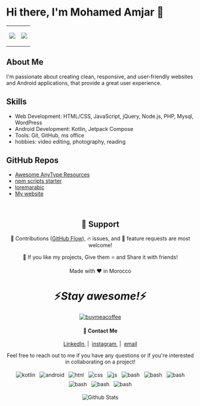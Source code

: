 

# Hi there, I'm Mohamed Amjar 👋

<table align="center">
 <row>
  <td> <img src="https://github-readme-stats.vercel.app/api?username=amjarino&show_icons=true&theme=radical"/> </td>
  <td><p align="center"> <img src="https://github-readme-stats.vercel.app/api/top-langs/?username=amjarino&layout=compact&theme=tokyonight"/> </p> </td>
 </row>
</table>




## About Me

 I'm passionate about creating clean, responsive, and user-friendly websites and Android applications, that provide a great user experience.

## Skills 

- Web Development: HTML/CSS, JavaScript, jQuery, Node.js, PHP, Mysql, WordPress
- Android Development: Kotlin, Jetpack Compose
- Tools: Git, GitHub, ms office
- hobbies: video editing, photography, reading 

## GitHub Repos
- [Awesome AnyType Resources](https://github.com/amjarino/Awesome-AnyType-Resources) 
- [npm scripts starter](https://github.com/amjarino/npm-scripts-starter) 
- [loremarabic](https://github.com/amjarino/loremarabic) 
- [My website](https://www.amjarmed.com/) 


<br />

<h2 align="center">🤝 Support</h2>

<p align="center">🎀 Contributions (<a href="https://guides.github.com/introduction/flow" title="GitHub flow">GitHub Flow</a>), 🔥 issues, and 🥮 feature requests are most welcome!</p>

<p align="center">💙 If you like my projects, Give them ⭐ and Share it with friends!</p>
</p>
<p align="center">Made with ❤️ in Morocco</p>

<p align="center"> <h1 align='center'>⚡️<i>Stay awesome!</i>⚡️</h1> </p>
<p align="center">
 <a href="https://www.buymeacoffee.com/amjarmed" style="vertical-align:top; margin:4px">
  <img src="https://www.buymeacoffee.com/assets/img/custom_images/orange_img.png" alt="buymeacoffee" > 
 </a>
</p>
<h4 align="center"> 📨 Contact Me </h4>
<p align="center"> 
 <a href="https://www.linkedin.com/in/amjarmed/ " style="vertical-align:top; margin:4px">LinkedIn </a> |
 <a href="https://www.instagram.com/amjarmed_1/" style="vertical-align:top; margin:4px">instagram </a> |
 <a href="mailto: " style="vertical-align:top; margin:4px">email </a> 
</p>
<p align="center">
Feel free to reach out to me if you have any questions or if you're interested in collaborating on a project!
</p>

<p align="center">
  <!-- For more icons please follow  https://github.com/MikeCodesDotNET/ColoredBadges -->
<!--  https://ileriayo.github.io/markdown-badges/ -->
 <img src="https://img.shields.io/badge/kotlin-%237F52FF.svg?style=for-the-badge&logo=kotlin&logoColor=white" alt="kotlin" style="vertical-align:top; margin:4px">
 <img src="https://img.shields.io/badge/Android-3DDC84?style=for-the-badge&logo=android&logoColor=white" alt="android" style="vertical-align:top; margin:4px">
 <img src="https://img.shields.io/badge/html5-%23E34F26.svg?style=for-the-badge&logo=html5&logoColor=white" alt="htnl" style="vertical-align:top; margin:4px">
 <img src="https://img.shields.io/badge/css3-%231572B6.svg?style=for-the-badge&logo=css3&logoColor=white" alt="css" style="vertical-align:top; margin:4px">
 <img src="https://img.shields.io/badge/javascript-%23323330.svg?style=for-the-badge&logo=javascript&logoColor=%23F7DF1E" alt="js" style="vertical-align:top; margin:4px">
<img src="https://img.shields.io/badge/php-%23777BB4.svg?style=for-the-badge&logo=php&logoColor=white" alt="bash" style="vertical-align:top; margin:4px">
<img src="https://img.shields.io/badge/sqlite-%2307405e.svg?style=for-the-badge&logo=sqlite&logoColor=white" alt="bash" style="vertical-align:top; margin:4px">
<img src="https://img.shields.io/badge/mysql-%2300f.svg?style=for-the-badge&logo=mysql&logoColor=white" alt="bash" style="vertical-align:top; margin:4px">
<img src="https://img.shields.io/badge/WordPress-%23117AC9.svg?style=for-the-badge&logo=WordPress&logoColor=white" alt="bash" style="vertical-align:top; margin:4px">
<img src="https://img.shields.io/badge/Notion-%23000000.svg?style=for-the-badge&logo=notion&logoColor=white" alt="bash" style="vertical-align:top; margin:4px">
 <img src="https://img.shields.io/badge/Notion-%23000000.svg?style=for-the-badge&logo=notion&logoColor=white" alt="bash" style="vertical-align:top; margin:4px">
</p> 


<p align="center">
        <img src="https://raw.githubusercontent.com/mayhemantt/mayhemantt/Update/svg/Bottom.svg" alt="Github Stats" />
</p>
